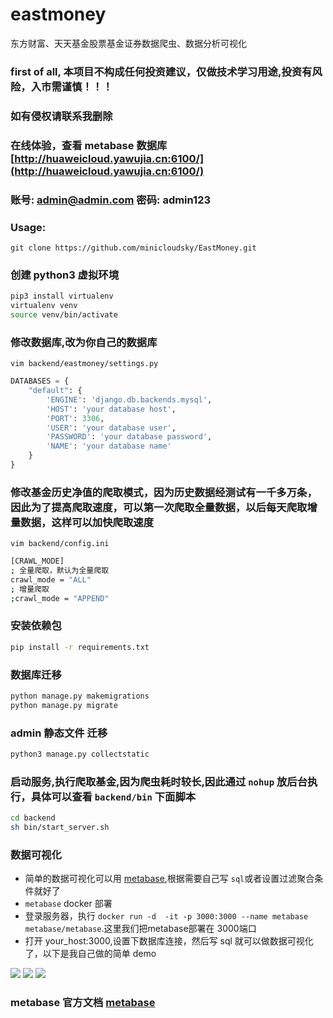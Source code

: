 # eastmoney

东方财富、天天基金股票基金证券数据爬虫、数据分析可视化
### first of all, 本项目不构成任何投资建议，仅做技术学习用途,投资有风险，入市需谨慎！！！
### 如有侵权请联系我删除
### 在线体验，查看 metabase 数据库 [http://huaweicloud.yawujia.cn:6100/](http://huaweicloud.yawujia.cn:6100/)
### 账号: admin@admin.com 密码: admin123
### Usage:

`git clone https://github.com/minicloudsky/EastMoney.git`

### 创建 python3 虚拟环境
```bash
pip3 install virtualenv
virtualenv venv
source venv/bin/activate
```

### 修改数据库,改为你自己的数据库


`vim backend/eastmoney/settings.py`

```python
DATABASES = {
    "default": {
        'ENGINE': 'django.db.backends.mysql',
        'HOST': 'your database host',
        'PORT': 3306,
        'USER': 'your database user',
        'PASSWORD': 'your database password',
        'NAME': 'your database name'
    }
}
````
### 修改基金历史净值的爬取模式，因为历史数据经测试有一千多万条，因此为了提高爬取速度，可以第一次爬取全量数据，以后每天爬取增量数据，这样可以加快爬取速度


`vim backend/config.ini`

```bash
[CRAWL_MODE]
; 全量爬取，默认为全量爬取
crawl_mode = "ALL"
; 增量爬取
;crawl_mode = "APPEND"
````

### 安装依赖包

```bash
pip install -r requirements.txt
```
### 数据库迁移
```bash
python manage.py makemigrations
python manage.py migrate
```
### admin 静态文件 迁移
```bash
python3 manage.py collectstatic
```

### 启动服务,执行爬取基金,因为爬虫耗时较长,因此通过 `nohup` 放后台执行，具体可以查看 `backend/bin` 下面脚本
```bash
cd backend
sh bin/start_server.sh

```
### 数据可视化
- 简单的数据可视化可以用 [metabase](https://www.metabase.com/docs/latest/getting-started.html),根据需要自己写 `sql`或者设置过滤聚合条件就好了
- `metabase` docker 部署
- 登录服务器，执行 `docker run -d  -it -p 3000:3000 --name metabase metabase/metabase`.这里我们把metabase部署在 3000端口
- 打开 your_host:3000,设置下数据库连接，然后写 sql 就可以做数据可视化了，以下是我自己做的简单 demo

![](https://github.com/minicloudsky/EastMoneySpider/blob/master/img/1.png)
![](https://github.com/minicloudsky/EastMoneySpider/blob/master/img/2.png)
![](https://github.com/minicloudsky/EastMoneySpider/blob/master/img/3.png)
### metabase 官方文档 [metabase](https://www.metabase.com/docs/latest/getting-started.html)
